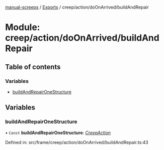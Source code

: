 [manual-screeps](../README.md) / [Exports](../modules.md) / creep/action/doOnArrived/buildAndRepair

# Module: creep/action/doOnArrived/buildAndRepair

## Table of contents

### Variables

- [buildAndRepairOneStructure](creep_action_doonarrived_buildandrepair.md#buildandrepaironestructure)

## Variables

### buildAndRepairOneStructure

• `Const` **buildAndRepairOneStructure**: [*CreepAction*](../interfaces/creep_action_doonarrived.creepaction.md)

Defined in: src/frame/creep/action/doOnArrived/buildAndRepair.ts:43
